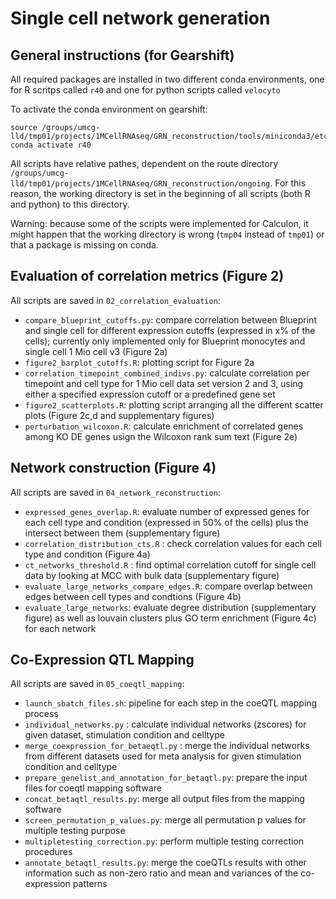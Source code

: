 # Single cell network generation

## General instructions (for Gearshift)

All required packages are installed in two different conda environments, one for R scritps called `r40` and one for python scripts called `velocyto`

To activate the conda environment on gearshift:

```
source /groups/umcg-lld/tmp01/projects/1MCellRNAseq/GRN_reconstruction/tools/miniconda3/etc/profile.d/conda.sh
conda activate r40
```

All scripts have relative pathes, dependent on the route directory `/groups/umcg-lld/tmp01/projects/1MCellRNAseq/GRN_reconstruction/ongoing`. For this reason, the working directory is set in the beginning of all scripts (both R and python) to this directory.

Warning: because some of the scripts were implemented for Calculon, it might happen that the working directory is wrong (`tmp04` instead of `tmp01`) or that a package is missing on conda.

## Evaluation of correlation metrics (Figure 2)

All scripts are saved in `02_correlation_evaluation`:
*  `compare_blueprint_cutoffs.py`: compare correlation between Blueprint and single cell for different expression cutoffs (expressed in x% of the cells); currently only implemented only for Blueprint monocytes and single cell 1 Mio cell v3 (Figure 2a)
*  `figure2_barplot_cutoffs.R`: plotting script for Figure 2a
*  `correlation_timepoint_combined_indivs.py`: calculate correlation per timepoint and cell type for 1 Mio cell data set version 2 and 3, using either a specified expression cutoff or a predefined gene set
*  `figure2_scatterplots.R`: plotting script arranging all the different scatter plots (Figure 2c,d and supplementary figures)
*  `perturbation_wilcoxon.R`: calculate enrichment of correlated genes among KO DE genes usign the Wilcoxon rank sum text (Figure 2e)

## Network construction (Figure 4)

All scripts are saved in `04_network_reconstruction`:

*  `expressed_genes_overlap.R`: evaluate number of expressed genes for each cell type and condition (expressed in 50% of the cells) plus the intersect between them (supplementary figure)
*  `correlation_distribution_cts.R` : check correlation values for each cell type and condition (Figure 4a)
*  `ct_networks_threshold.R` : find optimal correlation cutoff for single cell data by looking at MCC with bulk data (supplementary figure)
* `evaluate_large_networks_compare_edges.R`: compare overlap between edges between cell types and condtions (Figure 4b)
*  `evaluate_large_networks`: evaluate degree distribution (supplementary figure) as well as louvain clusters plus GO term enrichment (Figure 4c) for each network


## Co-Expression QTL Mapping

All scripts are saved in `05_coeqtl_mapping`:

*  `launch_sbatch_files.sh`: pipeline for each step in the coeQTL mapping process
*  `individual_networks.py` : calculate individual networks (zscores) for given dataset, stimulation condition and celltype
*  `merge_coexpression_for_betaeqtl.py` : merge the individual networks from different datasets used for meta analysis for given stimulation condition and celltype
*  `prepare_genelist_and_annotation_for_betaqtl.py`: prepare the input files for coeqtl mapping software
*  `concat_betaqtl_results.py`: merge all output files from the mapping software
*  `screen_permutation_p_values.py`: merge all permutation p values for multiple testing purpose
*  `multipletesting_correction.py`: perform multiple testing correction procedures
*  `annotate_betaqtl_results.py`: merge the coeQTLs results with other information such as non-zero ratio and mean and variances of the co-expression patterns


